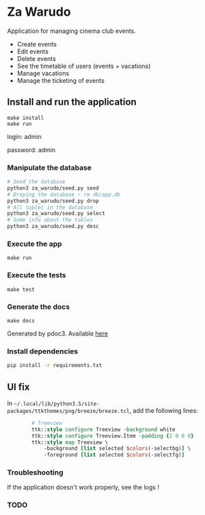# Za Warudo

Application for managing cinema club events.
- Create events
- Edit events
- Delete events
- See the timetable of users (events + vacations)
- Manage vacations
- Manage the ticketing of events




## Install and run the application

```
make install
make run
```

login: admin

password: admin


### Manipulate the database

```bash
# Seed the database
python3 za_warudo/seed.py seed
# Droping the database ~ rm db/app.db
python3 za_warudo/seed.py drop
# All tuples in the database
python3 za_warudo/seed.py select
# Some info about the tables
python3 za_warudo/seed.py desc
```


### Execute the app

```
make run
```


### Execute the tests

```
make test
```

### Generate the docs

```
make docs
```
Generated by pdoc3. Available [here](https://poulposaure.gitlab.io/poo/za_warudo/)

### Install dependencies
```bash
pip install -r requirements.txt
```



## UI fix

In `~/.local/lib/python3.5/site-packages/ttkthemes/png/breeze/breeze.tcl`,
add the following lines:

```tcl
        # Treeview
        ttk::style configure Treeview -background white
        ttk::style configure Treeview.Item -padding {2 0 0 0}
        ttk::style map Treeview \
            -background [list selected $colors(-selectbg)] \
            -foreground [list selected $colors(-selectfg)]
```
### Troubleshooting

If the application doesn't work properly, see the logs !

### TODO



